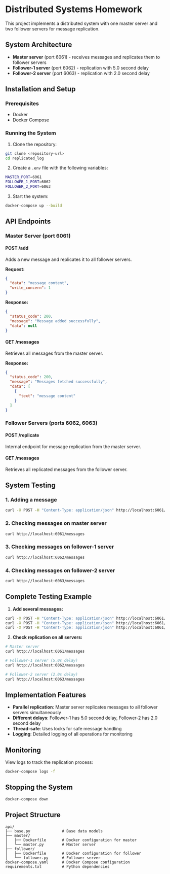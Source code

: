 # Distributed Systems Homework

This project implements a distributed system with one master server and two follower servers for message replication.

## System Architecture

- **Master server** (port 6061) - receives messages and replicates them to follower servers
- **Follower-1 server** (port 6062) - replication with 5.0 second delay
- **Follower-2 server** (port 6063) - replication with 2.0 second delay

## Installation and Setup

### Prerequisites
- Docker
- Docker Compose

### Running the System

1. Clone the repository:
```bash
git clone <repository-url>
cd replicated_log
```

2. Create a `.env` file with the following variables:
```bash
MASTER_PORT=6061
FOLLOWER_1_PORT=6062
FOLLOWER_2_PORT=6063
```

3. Start the system:
```bash
docker-compose up --build
```

## API Endpoints

### Master Server (port 6061)

#### POST /add
Adds a new message and replicates it to all follower servers.

**Request:**
```json
{
  "data": "message content",
  "write_concern": 1
}
```

**Response:**
```json
{
  "status_code": 200,
  "message": "Message added successfully",
  "data": null
}
```

#### GET /messages
Retrieves all messages from the master server.

**Response:**
```json
{
  "status_code": 200,
  "message": "Messages fetched successfully",
  "data": [
    {
      "text": "message content"
    }
  ]
}
```

### Follower Servers (ports 6062, 6063)

#### POST /replicate
Internal endpoint for message replication from the master server.

#### GET /messages
Retrieves all replicated messages from the follower server.

## System Testing

### 1. Adding a message
```bash
curl -X POST -H "Content-Type: application/json" http://localhost:6061/add -d '{"data": "msg1", "write_concern": 1}'
```

### 2. Checking messages on master server
```bash
curl http://localhost:6061/messages
```

### 3. Checking messages on follower-1 server
```bash
curl http://localhost:6062/messages
```

### 4. Checking messages on follower-2 server
```bash
curl http://localhost:6063/messages
```

## Complete Testing Example

1. **Add several messages:**
```bash
curl -X POST -H "Content-Type: application/json" http://localhost:6061/add -d '{"data": "msg1", "write_concern": 1}'
curl -X POST -H "Content-Type: application/json" http://localhost:6061/add -d '{"data": "msg2", "write_concern": 1}'
curl -X POST -H "Content-Type: application/json" http://localhost:6061/add -d '{"data": "msg3", "write_concern": 1}'
```

2. **Check replication on all servers:**
```bash
# Master server
curl http://localhost:6061/messages

# Follower-1 server (5.0s delay)
curl http://localhost:6062/messages

# Follower-2 server (2.0s delay)
curl http://localhost:6063/messages
```

## Implementation Features

- **Parallel replication**: Master server replicates messages to all follower servers simultaneously
- **Different delays**: Follower-1 has 5.0 second delay, Follower-2 has 2.0 second delay
- **Thread-safe**: Uses locks for safe message handling
- **Logging**: Detailed logging of all operations for monitoring

## Monitoring

View logs to track the replication process:
```bash
docker-compose logs -f
```

## Stopping the System

```bash
docker-compose down
```

## Project Structure

```
api/
├── base.py              # Base data models
├── master/
│   ├── Dockerfile       # Docker configuration for master
│   └── master.py        # Master server
├── follower/
│   ├── Dockerfile       # Docker configuration for follower
│   └── follower.py      # Follower server
docker-compose.yaml      # Docker Compose configuration
requirements.txt         # Python dependencies
```
